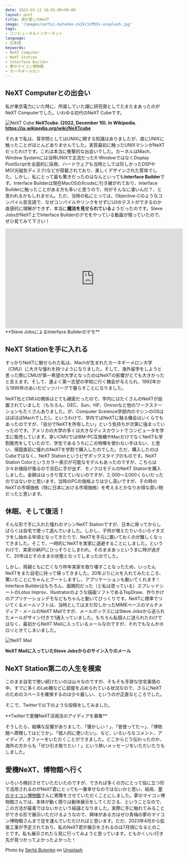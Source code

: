 ```yaml
---
date: 2023-03-12 10:01:00+09:00
layout: post
title: 我が愛しのNeXT
image: '/images/serhii-butenko-zx2Vc1zPDIs-unsplash.jpg'
tags:
- コンピュータ＆インターネット
language:
- 日本語
keywords:
- NeXT Computer
- NeXT Station
- Interface Builder
- 夢のマイコン博物館
- カーネギーメロン
---
```


## NeXT Computerとの出会い

私が東京電力にいた時に、所属していた課に研究用としてたまたまあったのがNeXT Computerでした。いわゆる初代のNeXT Cubeです。

![NeXT Cube]({{site.baseurl}}/images/1620px-NEXT_Cube-IMG_7154.jpg)
**NeXTcube. (2022, December 10). In Wikipedia. https://ja.wikipedia.org/wiki/NeXTcube**

それまで私は、耳学問としてはUNIXに関する知識はありましたが、直にUNIXに触ったことがほとんどありませんでした。実質最初に触ったUNIXマシンがNeXTだったわけです。これは本当に衝撃的な出会いでした。カーネルはMach、Window Systemには当時UNIXで主流だったX-WindowではなくDisplay PostScriptを全面的に採用、ハードウェアも当時としては珍しかったDSPやMO(光磁気ディスク)などが搭載されており、美しくデザインされた筐体でした。しかし、私にとって最も驚きだったのはなんといっても**Interface Builder**です。Interface Builderは現在MacOSのXcodeに引き継がれており、Interface Builderに触ったことがある方も多いと思うので、何がそんなに凄いんだ？、と思われるかもしれません。ただ、当時の私にとっては、Objective-Cのようなコンパイル型言語で、なぜコンパイルやリンクをせずにU/Iのテストができるのか直感的に理解ができず、本当に**魔法を見せられている**ようだったのです。Steve JobsがNeXT上でInterface Builderのデモをやっている動画が残っていたので、ぜひ見てみて下さい！

<iframe width="560" height="315" src="https://www.youtube.com/embed/dl0CbKYUFTY" title="YouTube video player" frameborder="0" allow="accelerometer; autoplay; clipboard-write; encrypted-media; gyroscope; picture-in-picture; web-share" allowfullscreen></iframe>
**Steve JobsによるInterface Builderのデモ**

## NeXT Stationを手に入れる

すっかりNeXTに魅せられた私は、Machが生まれたカーネギーメロン大学（CMU）に大きな憧れを持つようになりました。そして、海外留学をしようと思った際にCMUが第一希望の大学となったのはNeXTの影響がとても大きかったと言えます。そして、運よく第一志望の学校に行く機会が与えられ、1992年から1995年のあいだピッツバーグで暮らすことになりました。

NeXT社とCMUの関係はとても親密だったので、学内にはたくさんのNeXTが設置されていました（もちろん、DEC、Sun、HP、Omronなど他のワークステーションもたくさんありました。が、Computer Sceience学部内のマシンのOSはほぼほぼMachでした）。というわけで、学内ではNeXTに触る機会はいくらでもあったのですが、「自分でNeXTを所有したい」という気持ちが次第に強まっていったのです。アメリカの大学の多くは大きなディスカウントでコンピュータを学生に販売しています。幸いCMUではIBM-PC互換機やMacだけでなくNeXTも学割販売をしていたので、学生であるうちにこの特権を使わない手はない、と思い、帰国直前に憧れのNeXTを学割で購入したのでした。ただ、購入したのはCubeではなく、NeXT Stationというピザボックスタイプのものです。NeXT Station Colorというカラー表示が可能なモデルもあったのですが、こちらは少々お値段が張るので流石に手が出ず、モノクロモデルのNeXT Stationを購入しました。金額ははっきり覚えていないのですが、$2,000〜$3,000くらいだったのではないかと思います。当時のPCの価格よりは少し高いですが、その時のNeXTの市場価格（特に日本における市場価格）を考えるとかなりお得な買い物だったと思います。

## 休眠、そして復活！

そんな形で手に入れた憧れのマシンNeXT Stationですが、日本に帰ってからしばらくは自宅で使って遊んでいました。しかし、子供が増えたりいろいろイタズラをし始める年頃となってきたりで、NeXTを手元に置いておくのが難しくなってきました。そこで、一時的にNeXTを実家に退避することにしました。というわけで、実家の納戸にひっそりとしまわれ、そのままあっというまに時が過ぎて、20年ほどそのままの状態となってしまったのでした。

しかし、両親ともに亡くなり昨年実家を取り壊すことなったため、いったんNeXTをまた自宅に持って帰ってきました。20年ぶりに火を入れてみたところ、驚いたことにちゃんとブートしますし、アプリケーションも動いてくれます！　Interface Builderはもちろん、画期的だった（と私は思っている）スプレッドシートのLotus Improv、Illustratorのような描画ソフトであるTopDraw、作りかけのアプリケーションデモなどもちゃんと動いてびっくりです。NeXTに標準でついてくるメールソフトは、当時としてはまだ珍しかったMIMEベースのマルチメディア・メールのNeXT Mailですが、メールボックスにはSteve Jobsから送られたメールがサイン付きで1通入っていました。もちろん私個人に送られたわけではなく、最初からNeXT Mailに入っているメールなのですが、それでもなんかホロリときてしまいました。

![NeXT Mail]({{site.baseurl}}/images/IMG_9695.jpg)

**NeXT Mailに入っていたSteve Jobsからのサイン入りのメール**

## NeXT Station第二の人生を模索

このまま自宅で使い続けたいのは山々なのですが、そもそも手狭な住宅事情の中、すでに多くのLab機などに部屋を占められている状況なので、さらにNeXTのためのスペースを確保するのは少々厳しい、というのが正直なところでした。

そこで、Twitterで以下のような投稿をしてみました。

<blockquote class="twitter-tweet" data-conversation="none"><a href="https://twitter.com/motonori_shindo/status/1622379485382451200?s=20"></a></blockquote>
<script async="" src="//platform.twitter.com/widgets.js" charset="utf-8"></script>
**Twitterで愛機NeXT活用法のアイディアを募集**

そうしたら、結構な反響がありまして、「懐かしい！」、「昔使ってた〜」、「博物館へ寄贈してはどうか」、「個人的に使いたい」、など、いろいろなコメント、アイディア、オファーをいただくことができました。どこからどう伝わったのか、海外の方からも「ぜひ引き取りたい！」という熱いメッセージをいただいたりもしました。

## 愛機NeXT、博物館へ行く

いろいろ検討させていただいたのですが、できれば多くの方にとって役に立つ形で活用されるのがNeXT君にとっても一番幸せなのではないかと思い、結局、[夢のマイコン博物館](https://www.gijyutu-shounen.co.jp/Library/museum/index.html)さんに寄贈をさせていただくことにしました。夢のマイコン博物館さんでは、本体が動く限りは動体展示をしてくださる、ということなので、この方法が最善ではないかという結論となりました。実際に手に触れてみることができる形で展示いただけるようなので、興味がある方はぜひ青梅の夢のマイコン博物館さんまで足を運んでいただければと思います。ただ、2023年4月から拡張工事が予定されており、私のNeXT君が展示をされるのは7月頃になるとのことです。私も展示されたら見に行ってみようと思っています。ともかくいい行き先が見つかってよかったよかった！

Photo by [Serhii Butenko](https://unsplash.com/@serejahh?utm_source=unsplash&utm_medium=referral&utm_content=creditCopyText) on [Unsplash](https://unsplash.com/s/photos/next-computer?utm_source=unsplash&utm_medium=referral&utm_content=creditCopyText)
